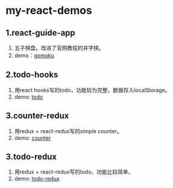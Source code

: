 # my-react-demos

## 1.react-guide-app

1. 五子棋盘。改进了官网教程的井字棋。
2. demo：[gomoku](http://demo.xichi.xyz/react/gomoku/)

## 2.todo-hooks

1. 用react hooks写的todo，功能较为完整，数据存入localStorage。
2. demo: [todo](http://demo.xichi.xyz/react/todo/)

## 3.counter-redux

1. 用redux + react-redux写的simple counter。
2. demo: [counter](http://demo.xichi.xyz/react/counter/)

## 3.todo-redux

1. 用redux + react-redux写的todo，功能比较简单。
2. demo: [todo-redux](http://demo.xichi.xyz/react/todo-redux/)